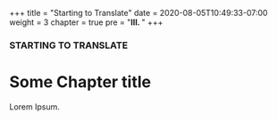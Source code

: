+++
title = "Starting to Translate"
date = 2020-08-05T10:49:33-07:00
weight = 3
chapter = true
pre = "<b>III. </b>"
+++

### STARTING TO TRANSLATE

# Some Chapter title

Lorem Ipsum.